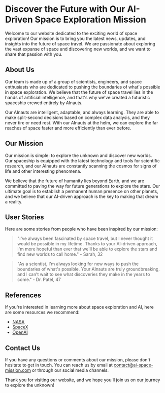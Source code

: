 <!--
Write me content for website with wallpaper which alt text is:

"A futuristic spaceship crewed entirely by AInauts, traveling through the vast expanse of space on a mission of discovery."

The name/title of the page should not be 1:1 copy of the alt text but rather a real content of the website which is using this wallpaper.

- Use markdown format 
- Start with the heading
- The content should look like a real website 
- Include real sections like references, contact, user stories, etc. use things relevant to the page purpose.
- Feel free to use structure like headings, bullets, numbering, blockquotes, paragraphs, horizontal lines, etc.
- You can use formatting like bold or _italic_
- You can include UTF-8 emojis
- Links should be only #hash anchors (and you can refer to the document itself)
- Do not include images
-->

<!--font:"Roboto"-->

# Discover the Future with Our AI-Driven Space Exploration Mission

Welcome to our website dedicated to the exciting world of space exploration! Our mission is to bring you the latest news, updates, and insights into the future of space travel. We are passionate about exploring the vast expanse of space and discovering new worlds, and we want to share that passion with you.

## About Us

Our team is made up of a group of scientists, engineers, and space enthusiasts who are dedicated to pushing the boundaries of what's possible in space exploration. We believe that the future of space travel lies in the hands of artificial intelligence, and that's why we've created a futuristic spaceship crewed entirely by AInauts.

Our AInauts are intelligent, adaptable, and always learning. They are able to make split-second decisions based on complex data analysis, and they never tire or need rest. With our AInauts at the helm, we can explore the far reaches of space faster and more efficiently than ever before.

## Our Mission

Our mission is simple: to explore the unknown and discover new worlds. Our spaceship is equipped with the latest technology and tools for scientific research, and our AInauts are constantly scanning the cosmos for signs of life and other interesting phenomena.

We believe that the future of humanity lies beyond Earth, and we are committed to paving the way for future generations to explore the stars. Our ultimate goal is to establish a permanent human presence on other planets, and we believe that our AI-driven approach is the key to making that dream a reality.

## User Stories

Here are some stories from people who have been inspired by our mission:

> "I've always been fascinated by space travel, but I never thought it would be possible in my lifetime. Thanks to your AI-driven approach, I'm more hopeful than ever that we'll be able to explore the stars and find new worlds to call home." - Sarah, 32

> "As a scientist, I'm always looking for new ways to push the boundaries of what's possible. Your AInauts are truly groundbreaking, and I can't wait to see what discoveries they make in the years to come." - Dr. Patel, 47

## References

If you're interested in learning more about space exploration and AI, here are some resources we recommend:

- [NASA](#)
- [SpaceX](#)
- [OpenAI](#)

## Contact Us

If you have any questions or comments about our mission, please don't hesitate to get in touch. You can reach us by email at [contact@ai-space-mission.com](mailto:contact@ai-space-mission.com) or through our social media channels.

Thank you for visiting our website, and we hope you'll join us on our journey to explore the unknown!
